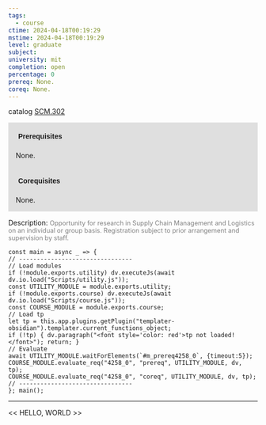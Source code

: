 ```yaml
---
tags:
  - course
ctime: 2024-04-18T00:19:29
mstime: 2024-04-18T00:19:29
level: graduate
subject: 
university: mit
completion: open
percentage: 0
prereq: None.
coreq: None.
---
```


catalog [SCM.302](http://student.mit.edu/catalog/mSCMa.html#SCM.302)

<span style="display: block; padding: 15px; background-color: rgb(100, 100, 100, 0.2);"><font id="m_prereq4258_0" style="display: block; font-family: Arial, sans-serif; font-weight: bold; padding: 5px">Prerequisites</font><br><span id="prereq4258_0">None.</span></span>
<span style="display: block; padding: 15px; background-color: rgb(100, 100, 100, 0.2);"><font id="m_coreq4258_0" style="display: block; font-family: Arial, sans-serif; font-weight: bold; padding: 5px">Corequisites</font><br><span id="coreq4258_0">None.</span></span>

<font style="">Description:</font>
<font style="color: grey; font-size: 0.8rem;">Opportunity for research in Supply Chain Management and Logistics on an individual or group basis. Registration subject to prior arrangement and supervision by staff.</font>

```dataviewjs
const main = async _ => {
// --------------------------------
// Load modules
if (!module.exports.utility) dv.executeJs(await dv.io.load("Scripts/utility.js"));
const UTILITY_MODULE = module.exports.utility;
if (!module.exports.course) dv.executeJs(await dv.io.load("Scripts/course.js"));
const COURSE_MODULE = module.exports.course;
// Load tp
let tp = this.app.plugins.getPlugin("templater-obsidian").templater.current_functions_object;
if (!tp) { dv.paragraph("<font style='color: red'>tp not loaded!</font>"); return; }
// Evaluate
await UTILITY_MODULE.waitForElements(`#m_prereq4258_0`, {timeout:5});
COURSE_MODULE.evaluate_req("4258_0", "prereq", UTILITY_MODULE, dv, tp);
COURSE_MODULE.evaluate_req("4258_0", "coreq", UTILITY_MODULE, dv, tp);
// --------------------------------
}; main();
```

---

<< HELLO, WORLD >>
